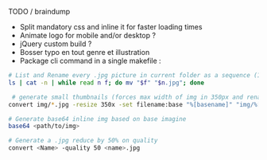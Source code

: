TODO / braindump
* Split mandatory css and inline it for faster loading times
* Animate logo for mobile and/or desktop ?
* jQuery custom build ?
* Bosser typo en tout genre et illustration
* Package cli command in a single makefile :

```bash
# List and Rename every .jpg picture in current folder as a sequence (1.jpg, 2.jpg, 3.jpg, ...) :
ls | cat -n | while read n f; do mv "$f" "$n.jpg"; done

 # generate small thumbnails (forces max width of img in 350px and rename with suffix -small while keeping basename):
convert img/*.jpg -resize 350x -set filename:base "%[basename]" "img/%[filename:base]-small.jpg"

# Generate base64 inline img based on base imagine
base64 <path/to/img>

# Generate a .jpg reduce by 50% on quality
convert <Name> -quality 50 <name>.jpg
```
